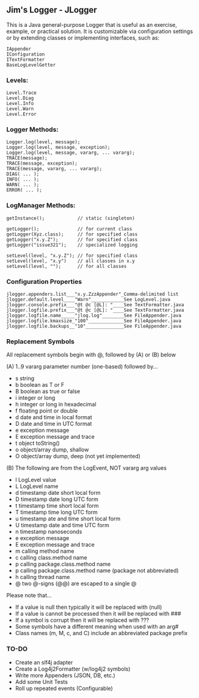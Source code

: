 ## Jim's Logger - JLogger ##

This is a Java general-purpose Logger that is useful as an exercise, example, or practical solution.
It is customizable via configuration settings or by extending classes or implementing interfaces, such as:

 `IAppender`   
 `IConfiguration`  
 `ITextFormatter`  
 `BaseLogLevelGetter`   

### Levels:  ###

 `Level.Trace`     
 `Level.Diag`     
 `Level.Info`     
 `Level.Warn`      
 `Level.Error`

### Logger Methods:  ###

 `Logger.log(level, message);`        
 `Logger.log(level, message, exception);`      
 `Logger.log(level, message, vararg, ... vararg);`      
 `TRACE(message);`      
 `TRACE(message, exception);`     
 `TRACE(message, vararg, ... vararg);`      
 `DIAG( ... );`      
 `INFO( ... );`      
 `WARN( ... );`      
 `ERROR( ... );`  

### LogManager Methods:  ###

 `getInstance();            // static (singleton)`

 `getLogger();              // for current class`    
 `getLogger(Xyz.class);     // for specified class`      
 `getLogger("x.y.Z");       // for specified class`   
 `getLogger("issue321");    // specialized logging`

 `setLevel(level, "x.y.Z"); // for specified class`    
 `setLevel(level, "x.y")    // all classes in x.y`   
 `setLevel(level, "");      // for all classes`

### Configuration Properties ###

 `jlogger.appenders.list___"x.y.ZzzAppender"_Comma-delimited list`     
 `jlogger.default.level____"Warn"____________See LogLevel.java`      
 `jlogger.console.prefix___"@t @c [@L]: "____See TextFormatter.java`     
 `jlogger.logfile.prefix___"@t @c [@L]: "____See TextFormatter.java`     
 `jlogger.logfile.name_____"jlog.log"________See FileAppender.java`     
 `jlogger.logfile.kmaxsize_"100"_____________See FileAppender.java`     
 `jlogger.logfile.backups__"10"______________See FileAppender.java`

### Replacement Symbols ###

All replacement symbols begin with @, followed by (A) or (B) below   

(A) 1..9  vararg parameter number (one-based) followed by...   

 * s     string
 * b     boolean as T or F
 * B     boolean as true or false  
 * i     integer or long  
 * h     integer or long in hexadecimal  
 * f     floating point or double  
 * d     date and time in local format  
 * D     date and time in UTC format  
 * e     exception message  
 * E     exception message and trace  
 * t     object toString()  
 * o     object/array dump, shallow  
 * O     object/array dump, deep (not yet implemented)  

(B) The following are from the LogEvent, NOT vararg arg values  

 * l     LogLevel value  
 * L     LogLevel name  
 * d     timestamp date short local form  
 * D     timestamp date long UTC form  
 * t     timestamp time short local form  
 * T     timestamp time long UTC form  
 * u     timestamp ate and time short local form  
 * U     timestamp date and time UTC form  
 * n     timestamp nanoseconds  
 * e     exception message  
 * E     exception message and trace  
 * m     calling method name  
 * c     calling class.method name  
 * p     calling package.class.method name  
 * p     calling package.class.method name (package not abbreviated)  
 * h     calling thread name  
 * @     two @-signs (@@) are escaped to a single @  

Please note that...    

 * If a value is null then typically it will be replaced with (null)  
 * If a value is cannot be processed then it will be replaced with ###  
 * If a symbol is corrupt then it will be replaced with ???   
 * Some symbols have a different meaning when used with an arg#  
 * Class names (m, M, c, and C) include an abbreviated package prefix   

### TO-DO ###

 * Create an slf4j adapter   
 * Create a Log4j2Formatter (w/log4j2 symbols)   
 * Write more Appenders (JSON, DB, etc.)   
 * Add some Unit Tests    
 * Roll up repeated events (Configurable)    